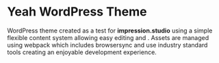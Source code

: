 # Yeah WordPress Theme

WordPress theme created as a test for  **impression.studio** using a simple flexible content system allowing easy editing and . Assets are managed using webpack which includes browsersync and use industry standard tools creating an enjoyable development experience.